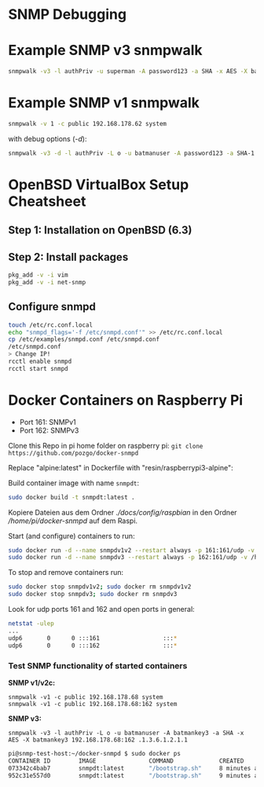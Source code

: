 # SNMP Debugging

# Example SNMP v3 snmpwalk
```bash
snmpwalk -v3 -l authPriv -u superman -A password123 -a SHA -x AES -X batmankey 192.168.178.147 .1.3.6.1.2.1.1
```

# Example SNMP v1 snmpwalk
```bash
snmpwalk -v 1 -c public 192.168.178.62 system
```

with debug options (*-d*):
```bash
snmpwalk -v3 -d -l authPriv -L o -u batmanuser -A password123 -a SHA-1 -x AES -X batmankey 192.168.178.92 .1.3.6.1.2.1.1
```

# OpenBSD VirtualBox Setup Cheatsheet

## Step 1: Installation on OpenBSD (6.3)
## Step 2: Install packages

```bash
pkg_add -v -i vim
pkg_add -v -i net-snmp
```

## Configure snmpd

```bash
touch /etc/rc.conf.local
echo "snmpd_flags='-f /etc/snmpd.conf'" >> /etc/rc.conf.local
cp /etc/examples/snmpd.conf /etc/snmpd.conf
/etc/snmpd.conf 
> Change IP!
rcctl enable snmpd
rcctl start snmpd
```


# Docker Containers on Raspberry Pi

* Port 161: SNMPv1
* Port 162: SNMPv3

Clone this Repo in pi home folder on raspberry pi:
`git clone https://github.com/pozgo/docker-snmpd`

Replace "alpine:latest" in Dockerfile with "resin/raspberrypi3-alpine":

Build container image with name `snmpdt`:
```bash
sudo docker build -t snmpdt:latest .
```

Kopiere Dateien aus dem Ordner *./docs/config/raspbian* in den Ordner */home/pi/docker-snmpd* auf dem Raspi.

Start (and configure) containers to run:
```bash
sudo docker run -d --name snmpdv1v2 --restart always -p 161:161/udp -v /home/pi/docker-snmpd/snmpd_v1.conf:/etc/snmp/snmpd.conf snmpdt:latest
sudo docker run -d --name snmpdv3 --restart always -p 162:161/udp -v /home/pi/docker-snmpd/snmpd_v3.conf:/etc/snmp/snmpd.conf snmpdt:latest
```

To stop and remove containers run:
```bash
sudo docker stop snmpdv1v2; sudo docker rm snmpdv1v2
sudo docker stop snmpdv3; sudo docker rm snmpdv3
```

Look for udp ports 161 and 162 and open ports in general:
```bash
netstat -ulep
...
udp6       0      0 :::161                  :::*                                0          172626     18834/docker-proxy
udp6       0      0 :::162                  :::*                                0          174461     19080/docker-proxy

```

### Test SNMP functionality of started containers

**SNMP v1/v2c:**
```
snmpwalk -v1 -c public 192.168.178.68 system
snmpwalk -v1 -c public 192.168.178.68:162 system
```

**SNMP v3:**
```
snmpwalk -v3 -l authPriv -L o -u batmanuser -A batmankey3 -a SHA -x AES -X batmankey3 192.168.178.68:162 .1.3.6.1.2.1.1
```

```bash
pi@snmp-test-host:~/docker-snmpd $ sudo docker ps
CONTAINER ID        IMAGE               COMMAND             CREATED             STATUS              PORTS                           NAMES
073342c4bab7        snmpdt:latest       "/bootstrap.sh"     8 minutes ago       Up 8 minutes        161/tcp, 0.0.0.0:162->161/udp   snmpdv3
952c31e557d0        snmpdt:latest       "/bootstrap.sh"     9 minutes ago       Up 9 minutes        161/tcp, 0.0.0.0:161->161/udp   snmpdv1v2
```